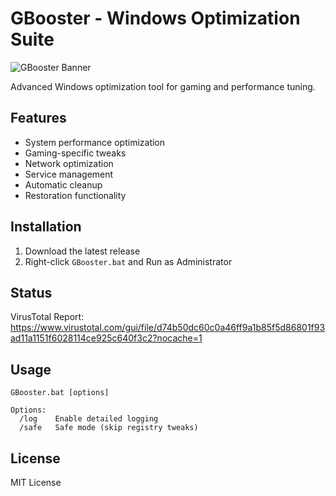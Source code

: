 # GBooster - Windows Optimization Suite

![GBooster Banner](https://yummyspins.com/wp-content/uploads/2018/08/Booster-Logo.jpg)

Advanced Windows optimization tool for gaming and performance tuning.

## Features
- System performance optimization
- Gaming-specific tweaks
- Network optimization
- Service management
- Automatic cleanup
- Restoration functionality

## Installation
1. Download the latest release
2. Right-click `GBooster.bat` and Run as Administrator

## Status
VirusTotal Report: https://www.virustotal.com/gui/file/d74b50dc60c0a46ff9a1b85f5d86801f93ad11a1151f6028114ce925c640f3c2?nocache=1

## Usage
```
GBooster.bat [options]

Options:
  /log    Enable detailed logging
  /safe   Safe mode (skip registry tweaks)
```

## License
MIT License
